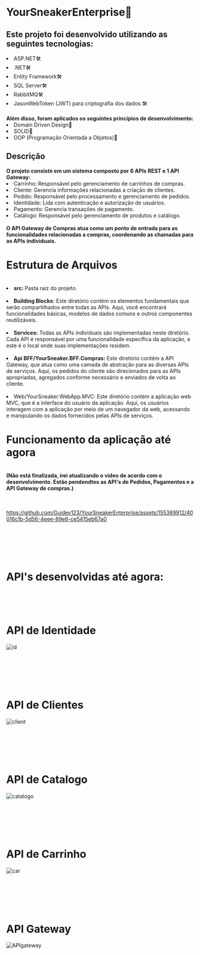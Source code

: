 # YourSneakerEnterprise👟

<h2>Este projeto foi desenvolvido utilizando as seguintes tecnologias:</h2>

<li>ASP.NET🛠️</li>
<li>.NET🛠️</li>
<li>Entity Framework🛠️</li>
<li>SQL Server🛠️</li>
<li>RabbitMQ🛠️</li>
<li>JasonWebToken (JWT) para criptografia dos dados.🛠️</li>
<br/>
<strong>Além disso, foram aplicados os seguintes princípios de desenvolvimento:</strong>

<li>Domain Driven Design📜</li>
<li>SOLID📜</li>
<li>OOP (Programação Orientada a Objetos)📜</li>
<h2>Descrição</h2>
<strong>O projeto consiste em um sistema composto por 6 APIs REST e 1 API Gateway:
</strong>
<br/>
<li>Carrinho: Responsável pelo gerenciamento de carrinhos de compras.</li>
<li>Cliente: Gerencia informações relacionadas a criação de clientes.</li>
<li>Pedido: Responsável pelo processamento e gerenciamento de pedidos.</li>
<li>Identidade: Lida com autenticação e autorização de usuários.</li>
<li>Pagamento: Gerencia transações de pagamento.</li>
<li>Catálogo: Responsável pelo gerenciamento de produtos e catálogo.</li>
<br/>
<strong>O API Gateway de Compras atua como um ponto de entrada para as funcionalidades relacionadas a compras, coordenando as chamadas para as APIs individuais.</strong>


<h1></h1>

<h1>Estrutura de Arquivos</h1>
<br/>

<li><strong>src: </strong>Pasta raiz do projeto.</li>
<br/>

<li><strong>Building Blocks:</strong> Este diretório contém os elementos fundamentais que serão compartilhados entre todas as APIs. Aqui, você encontrará funcionalidades básicas, modelos de dados comuns e outros componentes reutilizáveis.</li>
<br/>

<li><strong>Services:</strong> Todas as APIs individuais são implementadas neste diretório. Cada API é responsável por uma funcionalidade específica da aplicação, e este é o local onde suas implementações residem.</li>
<br/>

<li><strong>Api BFF/YourSneaker.BFF.Compras:</strong> Este diretório contém a API Gateway, que atua como uma camada de abstração para as diversas APIs de serviços. Aqui, os pedidos do cliente são direcionados para as APIs apropriadas, agregados conforme necessário e enviados de volta ao cliente.</li>
<br/>

<li>Web/YourSneaker.WebApp.MVC: Este diretório contém a aplicação web MVC, que é a interface do usuário da aplicação. Aqui, os usuários interagem com a aplicação por meio de um navegador da web, acessando e manipulando os dados fornecidos pelas APIs de serviços.
<br/>
  
<h1></h1>
<h1>Funcionamento da aplicação até agora</h1>
<br/>
<strong>(Não está finalizada, irei atualizando o video de acordo com o desenvolvimento. Estão pendendtes as API's de Pedidos, Pagamentos e a API Gateway de compras.)</strong>
<br/>
<br/>
<br/>

https://github.com/Guidev123/YourSneakerEnterprise/assets/155389912/40016c1b-5d56-4eee-89e6-ce5415eb67a0

<h1></h1>
<br/>
<br/>
<br/>
<h1>API's desenvolvidas até agora:</h1>
<br/>
<br/>
<br/>
<h1>API de Identidade</h1>

![id](https://github.com/Guidev123/YourSneakerEnterprise/assets/155389912/6327906b-ce06-4d57-97ef-6e7659cf8485)

<h1></h1>
<br/>
<br/>
<br/>
<h1>API de Clientes</h1>

![client](https://github.com/Guidev123/YourSneakerEnterprise/assets/155389912/2cce0fb0-f6ae-4653-85de-b21071c4cb8f)

<h1></h1>
<br/>
<br/>
<br/>
<h1>API de Catalogo</h1>

![catalogo](https://github.com/Guidev123/YourSneakerEnterprise/assets/155389912/ad4bfc7c-08f6-4a43-9e1d-c51cbaebb902)

<h1></h1>
<br/>
<br/>
<br/>
<h1>API de Carrinho</h1>

![car](https://github.com/Guidev123/YourSneakerEnterprise/assets/155389912/15b0de2c-c67a-40c2-97d9-5885db0eecd9)

<h1></h1>
<br/>
<br/>
<br/>
<h1>API Gateway</h1>

![APIgateway](https://github.com/Guidev123/YourSneakerEnterprise/assets/155389912/e3b31941-9b8b-4f23-ae09-91d814ed27ef)
